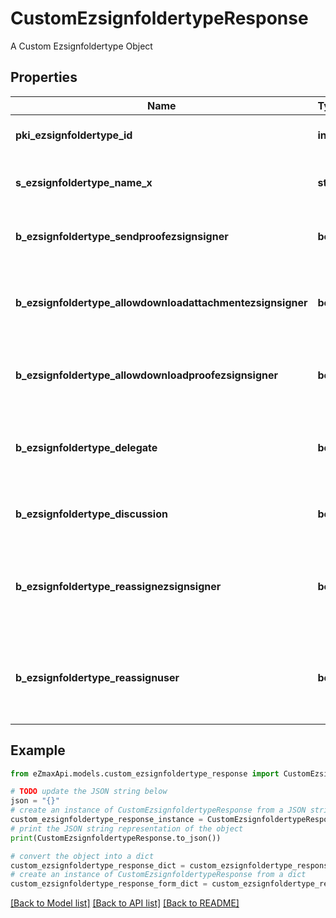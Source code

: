 # CustomEzsignfoldertypeResponse

A Custom Ezsignfoldertype Object

## Properties

Name | Type | Description | Notes
------------ | ------------- | ------------- | -------------
**pki_ezsignfoldertype_id** | **int** | The unique ID of the Ezsignfoldertype. | 
**s_ezsignfoldertype_name_x** | **str** | The name of the Ezsignfoldertype in the language of the requester | [optional] 
**b_ezsignfoldertype_sendproofezsignsigner** | **bool** | Whether we send the proof in the email to Ezsignsigner | [optional] 
**b_ezsignfoldertype_allowdownloadattachmentezsignsigner** | **bool** | Whether we allow the Ezsigndocument to be downloaded by an Ezsignsigner | [optional] 
**b_ezsignfoldertype_allowdownloadproofezsignsigner** | **bool** | Whether we allow the proof to be downloaded by an Ezsignsigner | [optional] 
**b_ezsignfoldertype_delegate** | **bool** | Wheter if delegation of signature is allowed to another user or not | [optional] 
**b_ezsignfoldertype_discussion** | **bool** | Wheter if creating a new Discussion is allowed or not | [optional] 
**b_ezsignfoldertype_reassignezsignsigner** | **bool** | Wheter if Reassignment of signature is allowed by a signatory to another signatory or not | [optional] 
**b_ezsignfoldertype_reassignuser** | **bool** | Wheter if Reassignment of signature is allowed by a user to a signatory or another user or not | [optional] 

## Example

```python
from eZmaxApi.models.custom_ezsignfoldertype_response import CustomEzsignfoldertypeResponse

# TODO update the JSON string below
json = "{}"
# create an instance of CustomEzsignfoldertypeResponse from a JSON string
custom_ezsignfoldertype_response_instance = CustomEzsignfoldertypeResponse.from_json(json)
# print the JSON string representation of the object
print(CustomEzsignfoldertypeResponse.to_json())

# convert the object into a dict
custom_ezsignfoldertype_response_dict = custom_ezsignfoldertype_response_instance.to_dict()
# create an instance of CustomEzsignfoldertypeResponse from a dict
custom_ezsignfoldertype_response_form_dict = custom_ezsignfoldertype_response.from_dict(custom_ezsignfoldertype_response_dict)
```
[[Back to Model list]](../README.md#documentation-for-models) [[Back to API list]](../README.md#documentation-for-api-endpoints) [[Back to README]](../README.md)


